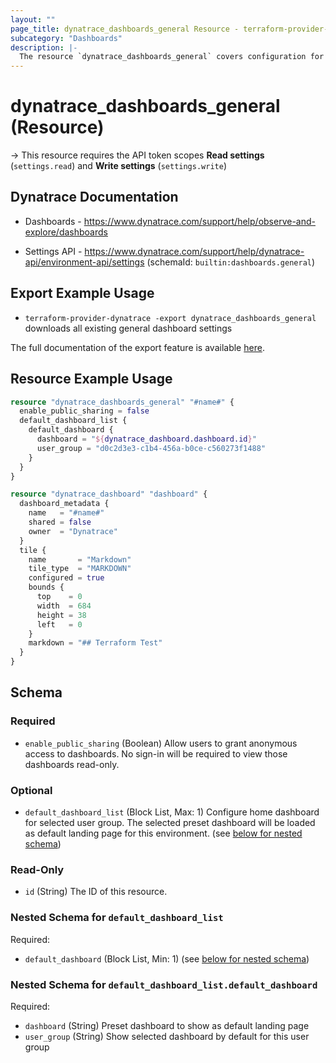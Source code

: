 ```yaml
---
layout: ""
page_title: dynatrace_dashboards_general Resource - terraform-provider-dynatrace"
subcategory: "Dashboards"
description: |-
  The resource `dynatrace_dashboards_general` covers configuration for general dashboard settings
---
```


# dynatrace_dashboards_general (Resource)

-> This resource requires the API token scopes **Read settings** (`settings.read`) and **Write settings** (`settings.write`)

## Dynatrace Documentation

- Dashboards - https://www.dynatrace.com/support/help/observe-and-explore/dashboards

- Settings API - https://www.dynatrace.com/support/help/dynatrace-api/environment-api/settings (schemaId: `builtin:dashboards.general`)

## Export Example Usage

- `terraform-provider-dynatrace -export dynatrace_dashboards_general` downloads all existing general dashboard settings

The full documentation of the export feature is available [here](https://registry.terraform.io/providers/dynatrace-oss/dynatrace/latest/docs/guides/export-v2).

## Resource Example Usage

```terraform
resource "dynatrace_dashboards_general" "#name#" {
  enable_public_sharing = false
  default_dashboard_list {
    default_dashboard {
      dashboard = "${dynatrace_dashboard.dashboard.id}"
      user_group = "d0c2d3e3-c1b4-456a-b0ce-c560273f1488"
    }
  }
}

resource "dynatrace_dashboard" "dashboard" {
  dashboard_metadata {
    name   = "#name#"
    shared = false
    owner  = "Dynatrace"
  }
  tile {
    name       = "Markdown"
    tile_type  = "MARKDOWN"
    configured = true
    bounds {
      top    = 0
      width  = 684
      height = 38
      left   = 0
    }
    markdown = "## Terraform Test"
  }
}
```

<!-- schema generated by tfplugindocs -->
## Schema

### Required

- `enable_public_sharing` (Boolean) Allow users to grant anonymous access to dashboards. No sign-in will be required to view those dashboards read-only.

### Optional

- `default_dashboard_list` (Block List, Max: 1) Configure home dashboard for selected user group. The selected preset dashboard will be loaded as default landing page for this environment. (see [below for nested schema](#nestedblock--default_dashboard_list))

### Read-Only

- `id` (String) The ID of this resource.

<a id="nestedblock--default_dashboard_list"></a>
### Nested Schema for `default_dashboard_list`

Required:

- `default_dashboard` (Block List, Min: 1) (see [below for nested schema](#nestedblock--default_dashboard_list--default_dashboard))

<a id="nestedblock--default_dashboard_list--default_dashboard"></a>
### Nested Schema for `default_dashboard_list.default_dashboard`

Required:

- `dashboard` (String) Preset dashboard to show as default landing page
- `user_group` (String) Show selected dashboard by default for this user group
 